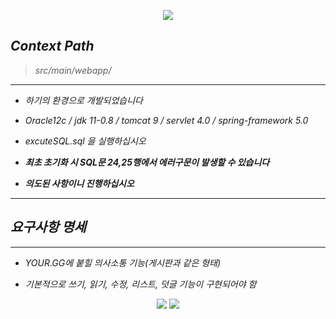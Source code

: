 <p align="center">
  <a href="https://github.com/jrdev4102/YOUR-GG"><img src="https://user-images.githubusercontent.com/71188307/101793674-66e70680-3b49-11eb-8522-9d5d5e26aa18.JPG"></a>
</p>

## *Context Path*
> *src/main/webapp/*
---
+ *하기의 환경으로 개발되었습니다*

+ *Oracle12c / jdk 11-0.8 / tomcat 9 / servlet 4.0 / spring-framework 5.0*

+ *excuteSQL.sql 을 실행하십시오*

+ __*최초 초기화 시 SQL문 24,25행에서 에러구문이 발생할 수 있습니다*__
+ __*의도된 사항이니 진행하십시오*__

---

## *요구사항 명세*

---

+ *YOUR.GG에 붙힐 의사소통 기능(게시판과 같은 형태)*

+ *기본적으로 쓰기, 읽기, 수정, 리스트, 덧글 기능이 구현되어야 함*


<p align="center">
  <img src="https://user-images.githubusercontent.com/71188307/101867259-1493fd00-3bbe-11eb-9eaa-4d80f939099f.JPG">
  <img src="https://user-images.githubusercontent.com/71188307/101867257-13fb6680-3bbe-11eb-9590-88cfa2dead4e.JPG">
</p>
